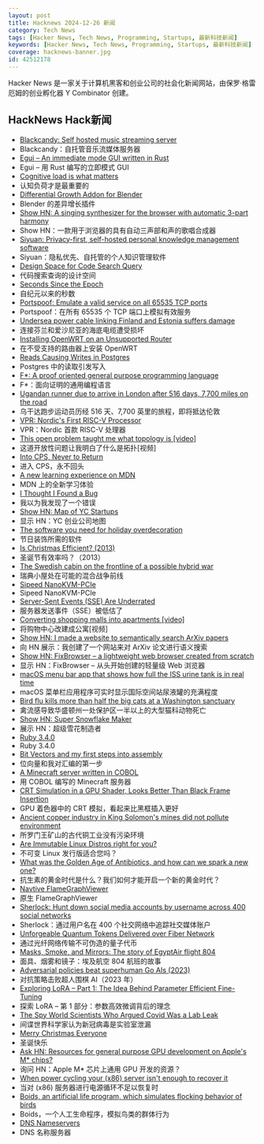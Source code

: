 ```yaml
---
layout: post
title: Hacknews 2024-12-26 新闻
category: Tech News
tags: [Hacker News, Tech News, Programming, Startups, 最新科技新闻]
keywords: [Hacker News, Tech News, Programming, Startups, 最新科技新闻]
coverage: hacknews-banner.jpg
id: 42512178
---
```


Hacker News 是一家关于计算机黑客和创业公司的社会化新闻网站，由保罗·格雷厄姆的创业孵化器 Y Combinator 创建。

## HackNews Hack新闻

- [Blackcandy: Self hosted music streaming server](https://github.com/blackcandy-org/blackcandy)
- Blackcandy：自托管音乐流媒体服务器
- [Egui – An immediate mode GUI written in Rust](https://www.egui.rs/)
- Egui – 用 Rust 编写的立即模式 GUI
- [Cognitive load is what matters](https://minds.md/zakirullin/cognitive)
- 认知负荷才是最重要的
- [Differential Growth Addon for Blender](https://boris.okunskiy.name/posts/blender-differential-growth)
- Blender 的差异增长插件
- [Show HN: A singing synthesizer for the browser with automatic 3-part harmony](https://pbat.ch/recurse/demos/trio/)
- Show HN：一款用于浏览器的具有自动三声部和声的歌唱合成器
- [Siyuan: Privacy-first, self-hosted personal knowledge management software](https://github.com/siyuan-note/siyuan)
- Siyuan：隐私优先、自托管的个人知识管理软件
- [Design Space for Code Search Query](https://ast-grep.github.io/blog/code-search-design-space.html)
- 代码搜索查询的设计空间
- [Seconds Since the Epoch](https://aphyr.com/posts/378-seconds-since-the-epoch)
- 自纪元以来的秒数
- [Portspoof: Emulate a valid service on all 65535 TCP ports](https://github.com/drk1wi/portspoof)
- Portspoof：在所有 65535 个 TCP 端口上模拟有效服务
- [Undersea power cable linking Finland and Estonia suffers damage](https://www.euronews.com/my-europe/2024/12/26/undersea-power-cable-linking-finland-and-estonia-suffers-damage-in-latest-baltic-sea-incid)
- 连接芬兰和爱沙尼亚的海底电缆遭受损坏
- [Installing OpenWRT on an Unsupported Router](https://radiosocial.de/@hennichodernich/113714518196988714)
- 在不受支持的路由器上安装 OpenWRT
- [Reads Causing Writes in Postgres](https://jesipow.com/blog/postgres-reads-cause-writes/)
- Postgres 中的读取引发写入
- [F*: A proof oriented general purpose programming language](https://fstar-lang.org/)
- F*：面向证明的通用编程语言
- [Ugandan runner due to arrive in London after 516 days, 7,700 miles on the road](https://www.theguardian.com/global-development/2024/dec/20/ugandan-runner-deo-kato-cape-town-london-hope-racism-europe-africa)
- 乌干达跑步运动员历经 516 天、7,700 英里的旅程，即将抵达伦敦
- [VPR: Nordic's First RISC-V Processor](https://danielmangum.com/posts/vpr-nordic-risc-v-processor/)
- VPR：Nordic 首款 RISC-V 处理器
- [This open problem taught me what topology is [video]](https://www.youtube.com/watch?v=IQqtsm-bBRU)
- 这道开放性问题让我明白了什么是拓扑[视频]
- [Into CPS, Never to Return](https://bernsteinbear.com/blog/cps/)
- 进入 CPS，永不回头
- [A new learning experience on MDN](https://developer.mozilla.org/en-US/blog/curriculum-learn-web-development/)
- MDN 上的全新学习体验
- [I Thought I Found a Bug](https://www.os2museum.com/wp/i-thought-i-found-a-bug/)
- 我以为我发现了一个错误
- [Show HN: Map of YC Startups](https://yc-map.vercel.app/)
- 显示 HN：YC 创业公司地图
- [The software you need for holiday overdecoration](https://www.dbos.dev/blog/ezrgb-dbos-light-shows)
- 节日装饰所需的软件
- [Is Christmas Efficient? (2013)](http://marginalrevolution.com/marginalrevolution/2013/12/are-seasonal-business-cycles-inefficient.html)
- 圣诞节有效率吗？（2013）
- [The Swedish cabin on the frontline of a possible hybrid war](https://www.theguardian.com/world/2024/dec/23/swedish-cabin-frontline-possible-hybrid-war-undersea-cables-sabotage)
- 瑞典小屋处在可能的混合战争前线
- [Sipeed NanoKVM-PCIe](https://www.cnx-software.com/2024/12/24/sipeed-nanokvm-pcie-is-an-inexpensive-kvm-over-ip-solution-with-optional-wifi-6-and-poe-support/)
- Sipeed NanoKVM-PCIe
- [Server-Sent Events (SSE) Are Underrated](https://igorstechnoclub.com/server-sent-events-sse-are-underrated/)
- 服务器发送事件（SSE）被低估了
- [Converting shopping malls into apartments [video]](https://www.youtube.com/watch?v=J1GIF6VNipE)
- 将购物中心改建成公寓[视频]
- [Show HN: I made a website to semantically search ArXiv papers](https://papermatch.mitanshu.tech/)
- 向 HN 展示：我创建了一个网站来对 ArXiv 论文进行语义搜索
- [Show HN: FixBrowser – a lightweight web browser created from scratch](https://www.fixbrowser.org/)
- 显示 HN：FixBrowser – 从头开始​​创建的轻量级 Web 浏览器
- [macOS menu bar app that shows how full the ISS urine tank is in real time](https://github.com/Jaennaet/pISSStream)
- macOS 菜单栏应用程序可实时显示国际空间站尿液罐的充满程度
- [Bird flu kills more than half the big cats at a Washington sanctuary](https://www.cnn.com/2024/12/25/us/bird-flu-washington-cats-cases/index.html)
- 禽流感导致华盛顿州一处保护区一半以上的大型猫科动物死亡
- [Show HN: Super Snowflake Maker](https://supersnowflakemaker.com)
- 展示 HN：超级雪花制造者
- [Ruby 3.4.0](https://www.ruby-lang.org/en/news/2024/12/25/ruby-3-4-0-released/)
- Ruby 3.4.0
- [Bit Vectors and my first steps into assembly](https://blog.smidt.dev/posts/0004/)
- 位向量和我对汇编的第一步
- [A Minecraft server written in COBOL](https://github.com/meyfa/CobolCraft)
- 用 COBOL 编写的 Minecraft 服务器
- [CRT Simulation in a GPU Shader, Looks Better Than Black Frame Insertion](https://blurbusters.com/crt-simulation-in-a-gpu-shader-looks-better-than-bfi/)
- GPU 着色器中的 CRT 模拟，看起来比黑框插入更好
- [Ancient copper industry in King Solomon's mines did not pollute environment](https://www.eurekalert.org/news-releases/1069053)
- 所罗门王矿山的古代铜工业没有污染环境
- [Are Immutable Linux Distros right for you?](https://linuxblog.io/immutable-linux-distros-are-they-right-for-you-take-the-test/)
- 不可变 Linux 发行版适合您吗？
- [What was the Golden Age of Antibiotics, and how can we spark a new one?](https://ourworldindata.org/golden-age-antibiotics)
- 抗生素的黄金时代是什么？我们如何才能开启一个新的黄金时代？
- [Navtive FlameGraphViewer](https://laladrik.xyz/blog/flameGraphViewer/)
- 原生 FlameGraphViewer
- [Sherlock: Hunt down social media accounts by username across 400 social networks](https://sherlockproject.xyz/)
- Sherlock：通过用户名在 400 个社交网络中追踪社交媒体账户
- [Unforgeable Quantum Tokens Delivered over Fiber Network](https://spectrum.ieee.org/quantum-tokens)
- 通过光纤网络传输不可伪造的量子代币
- [Masks, Smoke, and Mirrors: The story of EgyptAir flight 804](https://admiralcloudberg.medium.com/masks-smoke-and-mirrors-the-untold-story-of-egyptair-flight-804-42c788fcac2d)
- 面具、烟雾和镜子：埃及航空 804 航班的故事
- [Adversarial policies beat superhuman Go AIs (2023)](https://arxiv.org/abs/2211.00241)
- 对抗策略击败超人围棋 AI（2023 年）
- [Exploring LoRA – Part 1: The Idea Behind Parameter Efficient Fine-Tuning](https://medium.com/inspiredbrilliance/exploring-lora-part-1-the-idea-behind-parameter-efficient-fine-tuning-and-lora-ec469d176c26)
- 探索 LoRA – 第 1 部分：参数高效微调背后的理念
- [The Spy World Scientists Who Argued Covid Was a Lab Leak](https://www.wsj.com/politics/national-security/fbi-covid-19-pandemic-lab-leak-theory-dfbd8a51)
- 间谍世界科学家认为新冠病毒是实验室泄漏
- [Merry Christmas Everyone]()
- 圣诞快乐
- [Ask HN: Resources for general purpose GPU development on Apple's M* chips?]()
- 询问 HN：Apple M* 芯片上通用 GPU 开发的资源？
- [When power cycling your (x86) server isn't enough to recover it](https://utcc.utoronto.ca/~cks/space/blog/tech/ServerWhenPowerCycleNotEnough)
- 当对 (x86) 服务器进行电源循环不足以恢复时
- [Boids, an artificial life program, which simulates flocking behavior of birds](https://people.ece.cornell.edu/land/courses/ece4760/labs/s2021/Boids/Boids.html)
- Boids，一个人工生命程序，模拟鸟类的群体行为
- [DNS Nameservers](https://www.potaroo.net/ispcol/2024-12/nameservers.html)
- DNS 名称服务器

